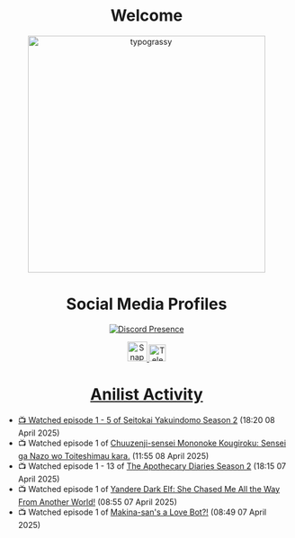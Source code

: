<div align="center">

# Welcome
<a href="https://github.com/kawarimidoll/typograssy">
    <img alt="typograssy" src="https://typograssy.deno.dev/api?text=%E3%82%88%E3%81%86%E3%81%93%E3%81%9D%E3%81%BF%E3%81%AA%E3%81%95%E3%82%93%20-%20Sheby--&&l0=none&l1=82d9d0&l2=027353&l3=038c4c&l4=01402e&bg=none&frame=none&speed=100&comment=" width="421.99">
</a>

</div>

<div align="center">

# Social Media Profiles

[![Discord Presence](https://lanyard.cnrad.dev/api/612532963938271232)](https://discord.com/users/612532963938271232)


<a href="https://www.snapchat.com/add/a.sheby" title="Snapchat Profile">
    <img src="https://www.freepnglogos.com/uploads/snapchat-logo-png-0.png" width="35" alt="Snapchat Logo" />


<a href="https://t.me/ASheby" title="Telegram Profile">
    <img src="https://www.freepnglogos.com/uploads/telegram-logo-png-0.png" width="30" alt="Telegram Logo" />


</div>

<div align="center">

# Anilist Activity

</div>

<!-- ANILIST_ACTIVITY:start -->

-   📺 Watched episode 1 - 5 of [Seitokai Yakuindomo Season 2](https://anilist.co/anime/20448) (18:20 08 April 2025)
-   📺 Watched episode 1 of [Chuuzenji-sensei Mononoke Kougiroku: Sensei ga Nazo wo Toiteshimau kara.](https://anilist.co/anime/182419) (11:55 08 April 2025)
-   📺 Watched episode 1 - 13 of [The Apothecary Diaries Season 2](https://anilist.co/anime/176301) (18:15 07 April 2025)
-   📺 Watched episode 1 of [Yandere Dark Elf: She Chased Me All the Way From Another World!](https://anilist.co/anime/180829) (08:55 07 April 2025)
-   📺 Watched episode 1 of [Makina-san's a Love Bot?!](https://anilist.co/anime/177509) (08:49 07 April 2025)

<!-- ANILIST_ACTIVITY:end -->
